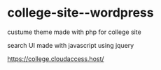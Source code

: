 # college-site--wordpress

custume theme made with php for college site

search UI made with javascript using jquery

https://college.cloudaccess.host/

